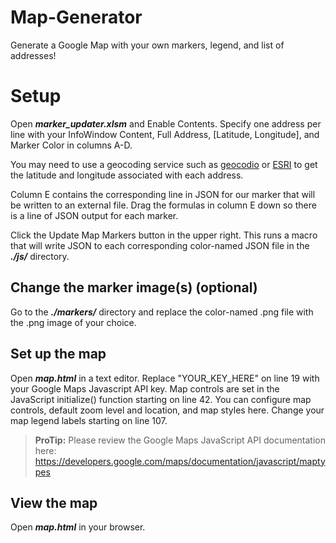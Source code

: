 # Map-Generator

Generate a Google Map with your own markers, legend, and list of addresses!

# Setup

Open ***marker_updater.xlsm*** and Enable Contents. Specify one address per line with your InfoWindow Content, Full Address, [Latitude, Longitude], and Marker Color in columns A-D.

You may need to use a geocoding service such as [geocodio](https://www.geocod.io/) or [ESRI](https://www.esri.com/en-us/home) to get the latitude and longitude associated with each address. 

Column E contains the corresponding line in JSON for our marker that will be written to an external file. Drag the formulas in column E down so there is a line of JSON output for each marker.

Click the Update Map Markers button in the upper right. This runs a macro that will write JSON to each corresponding color-named JSON file in the ***./js/*** directory.

## Change the marker image(s) (optional)

Go to the ***./markers/*** directory and replace the color-named .png file with the .png image of your choice.

## Set up the map

Open ***map.html*** in a text editor. Replace "YOUR_KEY_HERE" on line 19 with your Google Maps Javascript API key.
Map controls are set in the JavaScript initialize() function starting on line 42. You can configure map controls, default zoom level and location, and map styles here. 
Change your map legend labels starting on line 107.

> **ProTip:** Please review the Google Maps JavaScript API documentation here: https://developers.google.com/maps/documentation/javascript/maptypes

## View the map

Open ***map.html*** in your browser.
